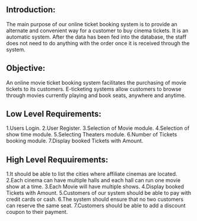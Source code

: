 ## Introduction:
The main purpose of our online ticket booking system is to provide an alternate and convenient way for a customer to buy cinema tickets. It is an automatic system. After the data has been fed into the database, the staff does not need to do anything with the order once it is received through the system.

## Objective:
An online movie ticket booking system facilitates the purchasing of movie tickets to its customers. E-ticketing systems allow customers to browse through movies currently playing and book seats, anywhere and anytime.

## Low Level Requirements:
1.Users Login.
2.User Register.
3.Selection of Movie module.
4.Selection of show time module.
5.Selecting Theaters module.
6.Number of Tickets booking module.
7.Display booked Tickets with Amount.

## High Level Requuirements:
1.It should be able to list the cities where affiliate cinemas are located.
2.Each cinema can have multiple halls and each hall can run one movie show at a time.
3.Each Movie will have multiple shows.
4.Display booked Tickets with Amount.
5.Customers of our system should be able to pay with credit cards or cash.
6.The system should ensure that no two customers can reserve the same seat.
7.Customers should be able to add a discount coupon to their payment.


